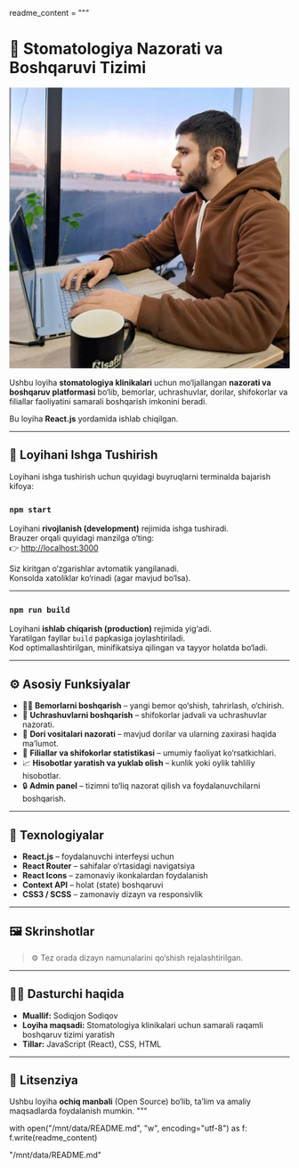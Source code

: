 readme_content = """
# 🦷 Stomatologiya Nazorati va Boshqaruvi Tizimi

<p align="center">
  <img src="public/sodiqjon.png" alt="Tizim rasmi" width="700"/>
</p>

Ushbu loyiha **stomatologiya klinikalari** uchun mo‘ljallangan **nazorati va boshqaruv platformasi** bo‘lib, bemorlar, uchrashuvlar, dorilar, shifokorlar va filiallar faoliyatini samarali boshqarish imkonini beradi.

Bu loyiha **React.js** yordamida ishlab chiqilgan.

---

## 🚀 Loyihani Ishga Tushirish

Loyihani ishga tushirish uchun quyidagi buyruqlarni terminalda bajarish kifoya:

### `npm start`

Loyihani **rivojlanish (development)** rejimida ishga tushiradi.  
Brauzer orqali quyidagi manzilga o‘ting:  
👉 [http://localhost:3000](http://localhost:3000)

Siz kiritgan o‘zgarishlar avtomatik yangilanadi.  
Konsolda xatoliklar ko‘rinadi (agar mavjud bo‘lsa).

---

### `npm run build`

Loyihani **ishlab chiqarish (production)** rejimida yig‘adi.  
Yaratilgan fayllar `build` papkasiga joylashtiriladi.  
Kod optimallashtirilgan, minifikatsiya qilingan va tayyor holatda bo‘ladi.

---

## ⚙️ Asosiy Funksiyalar

- 👩‍⚕️ **Bemorlarni boshqarish** – yangi bemor qo‘shish, tahrirlash, o‘chirish.  
- 📅 **Uchrashuvlarni boshqarish** – shifokorlar jadvali va uchrashuvlar nazorati.  
- 💊 **Dori vositalari nazorati** – mavjud dorilar va ularning zaxirasi haqida ma’lumot.  
- 🏥 **Filiallar va shifokorlar statistikasi** – umumiy faoliyat ko‘rsatkichlari.  
- 📈 **Hisobotlar yaratish va yuklab olish** – kunlik yoki oylik tahliliy hisobotlar.  
- 🔒 **Admin panel** – tizimni to‘liq nazorat qilish va foydalanuvchilarni boshqarish.  

---

## 🧰 Texnologiyalar

- **React.js** – foydalanuvchi interfeysi uchun  
- **React Router** – sahifalar o‘rtasidagi navigatsiya  
- **React Icons** – zamonaviy ikonkalardan foydalanish  
- **Context API** – holat (state) boshqaruvi  
- **CSS3 / SCSS** – zamonaviy dizayn va responsivlik  

---

## 🖼️ Skrinshotlar

> ⚙️ Tez orada dizayn namunalarini qo‘shish rejalashtirilgan.

---

## 👨‍💻 Dasturchi haqida

- **Muallif:** Sodiqjon Sodiqov  
- **Loyiha maqsadi:** Stomatologiya klinikalari uchun samarali raqamli boshqaruv tizimi yaratish  
- **Tillar:** JavaScript (React), CSS, HTML  

---

## 📄 Litsenziya

Ushbu loyiha **ochiq manbali** (Open Source) bo‘lib, ta’lim va amaliy maqsadlarda foydalanish mumkin.
"""

with open("/mnt/data/README.md", "w", encoding="utf-8") as f:
    f.write(readme_content)

"/mnt/data/README.md"
